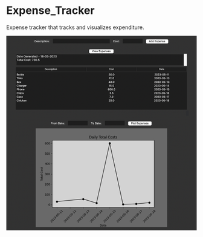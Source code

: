 # Expense_Tracker

Expense tracker that tracks and visualizes expenditure. 

<img src="screenshot.png" alt="Alt text" title="Optional title">
